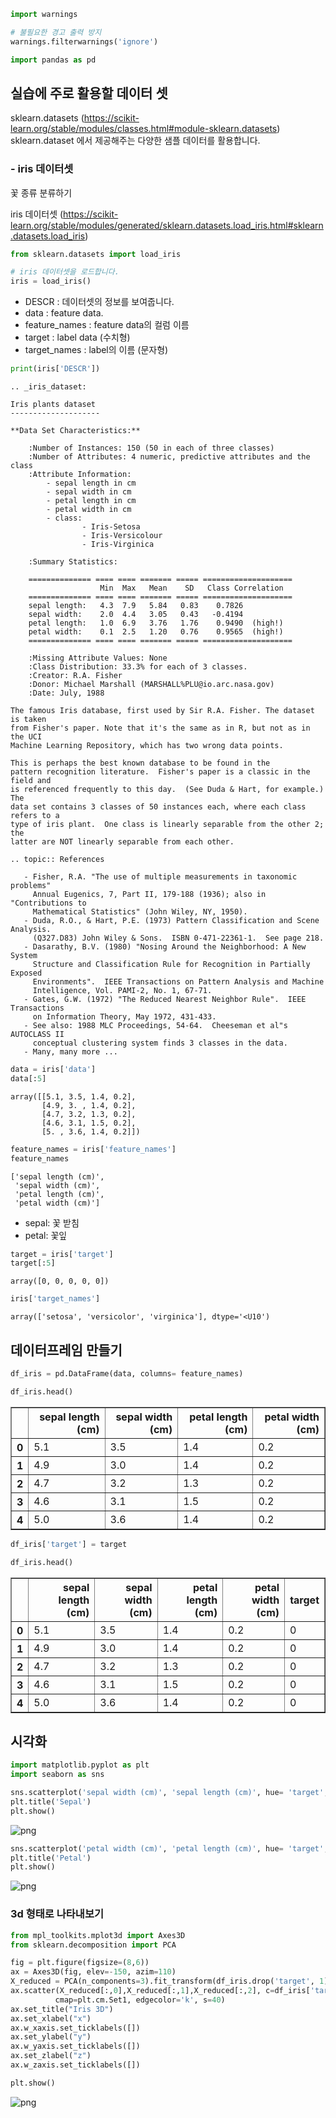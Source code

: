 ```python
import warnings

# 불필요한 경고 출력 방지
warnings.filterwarnings('ignore')
```


```python
import pandas as pd
```

## 실습에  주로  활용할  데이터  셋
sklearn.datasets 
(https://scikit-learn.org/stable/modules/classes.html#module-sklearn.datasets)
sklearn.dataset 에서  제공해주는  다양한  샘플  데이터를  활용합니다.

### - iris 데이터셋 

꽃 종류 분류하기

iris 데이터셋 (https://scikit-learn.org/stable/modules/generated/sklearn.datasets.load_iris.html#sklearn.datasets.load_iris)


```python
from sklearn.datasets import load_iris
```


```python
# iris 데이터셋을 로드합니다. 
iris = load_iris()
```

- DESCR : 데이터셋의  정보를  보여줍니다. 
- data : feature data.
- feature_names : feature data의  컬럼  이름 
- target : label data (수치형)
- target_names : label의  이름 (문자형)


```python
print(iris['DESCR'])
```

    .. _iris_dataset:
    
    Iris plants dataset
    --------------------
    
    **Data Set Characteristics:**
    
        :Number of Instances: 150 (50 in each of three classes)
        :Number of Attributes: 4 numeric, predictive attributes and the class
        :Attribute Information:
            - sepal length in cm
            - sepal width in cm
            - petal length in cm
            - petal width in cm
            - class:
                    - Iris-Setosa
                    - Iris-Versicolour
                    - Iris-Virginica
                    
        :Summary Statistics:
    
        ============== ==== ==== ======= ===== ====================
                        Min  Max   Mean    SD   Class Correlation
        ============== ==== ==== ======= ===== ====================
        sepal length:   4.3  7.9   5.84   0.83    0.7826
        sepal width:    2.0  4.4   3.05   0.43   -0.4194
        petal length:   1.0  6.9   3.76   1.76    0.9490  (high!)
        petal width:    0.1  2.5   1.20   0.76    0.9565  (high!)
        ============== ==== ==== ======= ===== ====================
    
        :Missing Attribute Values: None
        :Class Distribution: 33.3% for each of 3 classes.
        :Creator: R.A. Fisher
        :Donor: Michael Marshall (MARSHALL%PLU@io.arc.nasa.gov)
        :Date: July, 1988
    
    The famous Iris database, first used by Sir R.A. Fisher. The dataset is taken
    from Fisher's paper. Note that it's the same as in R, but not as in the UCI
    Machine Learning Repository, which has two wrong data points.
    
    This is perhaps the best known database to be found in the
    pattern recognition literature.  Fisher's paper is a classic in the field and
    is referenced frequently to this day.  (See Duda & Hart, for example.)  The
    data set contains 3 classes of 50 instances each, where each class refers to a
    type of iris plant.  One class is linearly separable from the other 2; the
    latter are NOT linearly separable from each other.
    
    .. topic:: References
    
       - Fisher, R.A. "The use of multiple measurements in taxonomic problems"
         Annual Eugenics, 7, Part II, 179-188 (1936); also in "Contributions to
         Mathematical Statistics" (John Wiley, NY, 1950).
       - Duda, R.O., & Hart, P.E. (1973) Pattern Classification and Scene Analysis.
         (Q327.D83) John Wiley & Sons.  ISBN 0-471-22361-1.  See page 218.
       - Dasarathy, B.V. (1980) "Nosing Around the Neighborhood: A New System
         Structure and Classification Rule for Recognition in Partially Exposed
         Environments".  IEEE Transactions on Pattern Analysis and Machine
         Intelligence, Vol. PAMI-2, No. 1, 67-71.
       - Gates, G.W. (1972) "The Reduced Nearest Neighbor Rule".  IEEE Transactions
         on Information Theory, May 1972, 431-433.
       - See also: 1988 MLC Proceedings, 54-64.  Cheeseman et al"s AUTOCLASS II
         conceptual clustering system finds 3 classes in the data.
       - Many, many more ...
    


```python
data = iris['data']
data[:5]
```




    array([[5.1, 3.5, 1.4, 0.2],
           [4.9, 3. , 1.4, 0.2],
           [4.7, 3.2, 1.3, 0.2],
           [4.6, 3.1, 1.5, 0.2],
           [5. , 3.6, 1.4, 0.2]])




```python
feature_names = iris['feature_names']
feature_names
```




    ['sepal length (cm)',
     'sepal width (cm)',
     'petal length (cm)',
     'petal width (cm)']



- sepal: 꽃  받침 
- petal: 꽃잎


```python
target = iris['target'] 
target[:5]
```




    array([0, 0, 0, 0, 0])




```python
iris['target_names']
```




    array(['setosa', 'versicolor', 'virginica'], dtype='<U10')



## 데이터프레임  만들기


```python
df_iris = pd.DataFrame(data, columns= feature_names)
```


```python
df_iris.head()
```




<div>
<style scoped>
    .dataframe tbody tr th:only-of-type {
        vertical-align: middle;
    }

    .dataframe tbody tr th {
        vertical-align: top;
    }

    .dataframe thead th {
        text-align: right;
    }
</style>
<table border="1" class="dataframe">
  <thead>
    <tr style="text-align: right;">
      <th></th>
      <th>sepal length (cm)</th>
      <th>sepal width (cm)</th>
      <th>petal length (cm)</th>
      <th>petal width (cm)</th>
    </tr>
  </thead>
  <tbody>
    <tr>
      <th>0</th>
      <td>5.1</td>
      <td>3.5</td>
      <td>1.4</td>
      <td>0.2</td>
    </tr>
    <tr>
      <th>1</th>
      <td>4.9</td>
      <td>3.0</td>
      <td>1.4</td>
      <td>0.2</td>
    </tr>
    <tr>
      <th>2</th>
      <td>4.7</td>
      <td>3.2</td>
      <td>1.3</td>
      <td>0.2</td>
    </tr>
    <tr>
      <th>3</th>
      <td>4.6</td>
      <td>3.1</td>
      <td>1.5</td>
      <td>0.2</td>
    </tr>
    <tr>
      <th>4</th>
      <td>5.0</td>
      <td>3.6</td>
      <td>1.4</td>
      <td>0.2</td>
    </tr>
  </tbody>
</table>
</div>




```python
df_iris['target'] = target
```


```python
df_iris.head()
```




<div>
<style scoped>
    .dataframe tbody tr th:only-of-type {
        vertical-align: middle;
    }

    .dataframe tbody tr th {
        vertical-align: top;
    }

    .dataframe thead th {
        text-align: right;
    }
</style>
<table border="1" class="dataframe">
  <thead>
    <tr style="text-align: right;">
      <th></th>
      <th>sepal length (cm)</th>
      <th>sepal width (cm)</th>
      <th>petal length (cm)</th>
      <th>petal width (cm)</th>
      <th>target</th>
    </tr>
  </thead>
  <tbody>
    <tr>
      <th>0</th>
      <td>5.1</td>
      <td>3.5</td>
      <td>1.4</td>
      <td>0.2</td>
      <td>0</td>
    </tr>
    <tr>
      <th>1</th>
      <td>4.9</td>
      <td>3.0</td>
      <td>1.4</td>
      <td>0.2</td>
      <td>0</td>
    </tr>
    <tr>
      <th>2</th>
      <td>4.7</td>
      <td>3.2</td>
      <td>1.3</td>
      <td>0.2</td>
      <td>0</td>
    </tr>
    <tr>
      <th>3</th>
      <td>4.6</td>
      <td>3.1</td>
      <td>1.5</td>
      <td>0.2</td>
      <td>0</td>
    </tr>
    <tr>
      <th>4</th>
      <td>5.0</td>
      <td>3.6</td>
      <td>1.4</td>
      <td>0.2</td>
      <td>0</td>
    </tr>
  </tbody>
</table>
</div>



## 시각화


```python
import matplotlib.pyplot as plt
import seaborn as sns
```


```python
sns.scatterplot('sepal width (cm)', 'sepal length (cm)', hue= 'target', palette= 'muted', data= df_iris) 
plt.title('Sepal')
plt.show()
```


    
![png](https://github.com/jeongdw1001/ImageFile/raw/master/output_19_0.png)
    



```python
sns.scatterplot('petal width (cm)', 'petal length (cm)', hue= 'target', palette= 'muted', data= df_iris) 
plt.title('Petal')
plt.show()
```


    
![png](https://github.com/jeongdw1001/ImageFile/raw/master/output_20_0.png)
    


### 3d 형태로 나타내보기


```python
from mpl_toolkits.mplot3d import Axes3D
from sklearn.decomposition import PCA

fig = plt.figure(figsize=(8,6))
ax = Axes3D(fig, elev=-150, azim=110)
X_reduced = PCA(n_components=3).fit_transform(df_iris.drop('target', 1))
ax.scatter(X_reduced[:,0],X_reduced[:,1],X_reduced[:,2], c=df_iris['target'],
          cmap=plt.cm.Set1, edgecolor='k', s=40)
ax.set_title("Iris 3D") 
ax.set_xlabel("x")
ax.w_xaxis.set_ticklabels([]) 
ax.set_ylabel("y")
ax.w_yaxis.set_ticklabels([]) 
ax.set_zlabel("z")
ax.w_zaxis.set_ticklabels([])

plt.show()
```


    
![png](https://github.com/jeongdw1001/ImageFile/raw/master/output_21_0.png)
    
